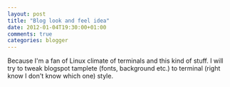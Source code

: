 ```yaml
---
layout: post
title: "Blog look and feel idea"
date: 2012-01-04T19:30:00+01:00
comments: true
categories: blogger
---
```


Because I'm a fan of Linux climate of terminals and this kind of stuff. I will try to tweak blogspot tamplete (fonts, background etc.) to terminal (right know I don't know which one) style. 
